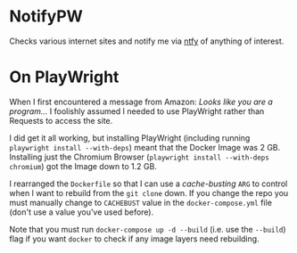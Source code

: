 # NotifyPW
Checks various internet sites and notify me via [ntfy](https://ntfy.sh) of anything of interest.

# On PlayWright
When I first encountered a message from Amazon: *Looks like you are a program...*
I foolishly assumed I needed to use PlayWright rather than Requests to access
the site.

I did get it all working, but installing PlayWright (including
running `playwright install --with-deps`) meant that the Docker Image was 2 GB.
Installing just the Chromium Browser (`playwright install --with-deps chromium`)
got the Image down to 1.2 GB.  

I rearranged the `Dockerfile` so that I can use a *cache-busting* `ARG` to control when I want to rebuild from the `git clone` down. If you change the repo you must manually change to `CACHEBUST` value in the `docker-compose.yml` file (don't use a value you've used before).  

Note that you must run `docker-compose up -d --build` (i.e. use the `--build`) flag if you want `docker` to check if any image layers need rebuilding.
